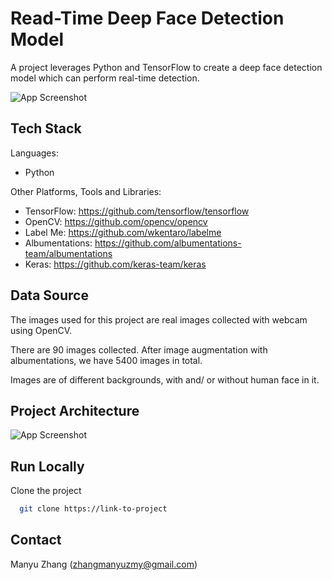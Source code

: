 
# Read-Time Deep Face Detection Model

A project leverages Python and TensorFlow to create a deep face detection model which can perform real-time detection.


![App Screenshot](https://via.placeholder.com/468x300?text=App+Screenshot+Here)


## Tech Stack
Languages: 
* Python

Other Platforms, Tools and Libraries: 
* TensorFlow: https://github.com/tensorflow/tensorflow
* OpenCV: https://github.com/opencv/opencv
* Label Me: https://github.com/wkentaro/labelme
* Albumentations: https://github.com/albumentations-team/albumentations
* Keras: https://github.com/keras-team/keras


## Data Source
The images used for this project are real images collected with webcam using OpenCV.

There are 90 images collected. After image augmentation with albumentations, we have 5400 images in total. 

Images are of different backgrounds, with and/ or without human face in it. 
## Project Architecture
![App Screenshot](https://via.placeholder.com/468x300?text=App+Screenshot+Here)


## Run Locally

Clone the project

```bash
  git clone https://link-to-project
```

## Contact
Manyu Zhang (zhangmanyuzmy@gmail.com)